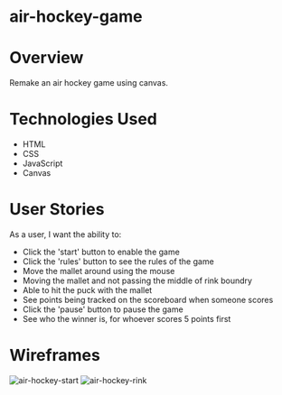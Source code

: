 # air-hockey-game

# Overview

Remake an air hockey game using canvas. 

# Technologies Used

- HTML
- CSS
- JavaScript
- Canvas

# User Stories

As a user, I want the ability to:

- Click the 'start' button to enable the game
- Click the 'rules' button to see the rules of the game
- Move the mallet around using the mouse
- Moving the mallet and not passing the middle of rink boundry
- Able to hit the puck with the mallet
- See points being tracked on the scoreboard when someone scores
- Click the 'pause' button to pause the game
- See who the winner is, for whoever scores 5 points first

# Wireframes

![air-hockey-start](https://user-images.githubusercontent.com/26725511/209359443-247d8696-6775-4bc1-a2d6-cfd8d99a5fb9.jpeg)
![air-hockey-rink](https://user-images.githubusercontent.com/26725511/209359440-910780a8-a34d-42c5-81d0-a8f836a1764f.jpeg)

